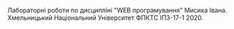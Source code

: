 Лабораторні роботи по дисципліні "WEB програмування" Мисика Івана.
Хмельницький Національний Університет ФПКТС ІПЗ-17-1 2020. 
